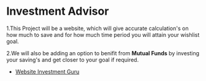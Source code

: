 # Investment Advisor

1.This Project will be a website, which will give accurate calculation's on how much to save and for how much time period you will attain your wishlist goal.

2.We will also be adding an option to benifit from **Mutual Funds** by investing your saving's and get closer to your goal if required.

* [Website Investment Guru](http://investmentguru.bitballoon.com/)